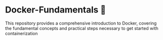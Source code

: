 # Docker-Fundamentals 🐋
This repository provides a comprehensive introduction to Docker, covering the fundamental concepts and practical steps necessary to get started with containerization
